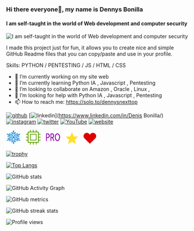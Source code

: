 ### Hi there everyone👋, my name is Dennys Bonilla
#### I am self-taught in the world of Web development and computer security
![I am self-taught in the world of Web development and computer security](https://pbs.twimg.com/profile_banners/1525425406714822656/1654463534/600x200)

I made this project just for fun, it allows you to create nice and simple GitHub Readme files that you can copy/paste and use in your profile.

Skills: PYTHON / PENTESTING / JS / HTML / CSS

- 🔭 I’m currently working on my site web 
- 🌱 I’m currently learning Python IA , Javascript , Pentesting 
- 👯 I’m looking to collaborate on Amazon , Oracle , Linux ,  
- 🤔 I’m looking for help with Python IA , Javascript , Pentesting 
- 📫 How to reach me: https://solo.to/dennysnexttop 


[<img src='https://cdn.jsdelivr.net/npm/simple-icons@3.0.1/icons/github.svg' alt='github' height='40'>](https://github.com/dennysnexttop)  [<img src='https://cdn.jsdelivr.net/npm/simple-icons@3.0.1/icons/linkedin.svg' alt='linkedin' height='40'>](https://www.linkedin.com/in/Denis Bonilla/)  [<img src='https://cdn.jsdelivr.net/npm/simple-icons@3.0.1/icons/instagram.svg' alt='instagram' height='40'>](https://www.instagram.com/dennysnexttop/)  [<img src='https://cdn.jsdelivr.net/npm/simple-icons@3.0.1/icons/twitter.svg' alt='twitter' height='40'>](https://twitter.com/Bonillacarioca)  [<img src='https://cdn.jsdelivr.net/npm/simple-icons@3.0.1/icons/youtube.svg' alt='YouTube' height='40'>](https://www.youtube.com/channel/dennysnexttop)  [<img src='https://cdn.jsdelivr.net/npm/simple-icons@3.0.1/icons/icloud.svg' alt='website' height='40'>](https://solo.to/dennysnexttop)  

<a href='https://archiveprogram.github.com/'><img src='https://raw.githubusercontent.com/acervenky/animated-github-badges/master/assets/acbadge.gif' width='40' height='40'></a> <a href='https://docs.github.com/en/developers'><img src='https://raw.githubusercontent.com/acervenky/animated-github-badges/master/assets/devbadge.gif' width='40' height='40'></a> <a href='https://github.com/pricing'><img src='https://raw.githubusercontent.com/acervenky/animated-github-badges/master/assets/pro.gif' width='40' height='40'></a> <a href='https://stars.github.com/'><img src='https://raw.githubusercontent.com/acervenky/animated-github-badges/master/assets/starbadge.gif' width='35' height='35'></a> <a href='https://docs.github.com/en/github/supporting-the-open-source-community-with-github-sponsors'><img src='https://raw.githubusercontent.com/acervenky/animated-github-badges/master/assets/sponsorbadge.gif' width='35' height='35'></a> 

[![trophy](https://github-profile-trophy.vercel.app/?username=dennysnexttop)](https://github.com/ryo-ma/github-profile-trophy)

[![Top Langs](https://github-readme-stats.vercel.app/api/top-langs/?username=dennysnexttop)](https://github.com/anuraghazra/github-readme-stats)

![GitHub stats](https://github-readme-stats.vercel.app/api?username=dennysnexttop&show_icons=true&count_private=true)  

![GitHub Activity Graph](https://activity-graph.herokuapp.com/graph?username=dennysnexttop)  

![GitHub metrics](https://metrics.lecoq.io/dennysnexttop)  

![GitHub streak stats](https://github-readme-streak-stats.herokuapp.com/?user=dennysnexttop)  

![Profile views](https://gpvc.arturio.dev/dennysnexttop)  
